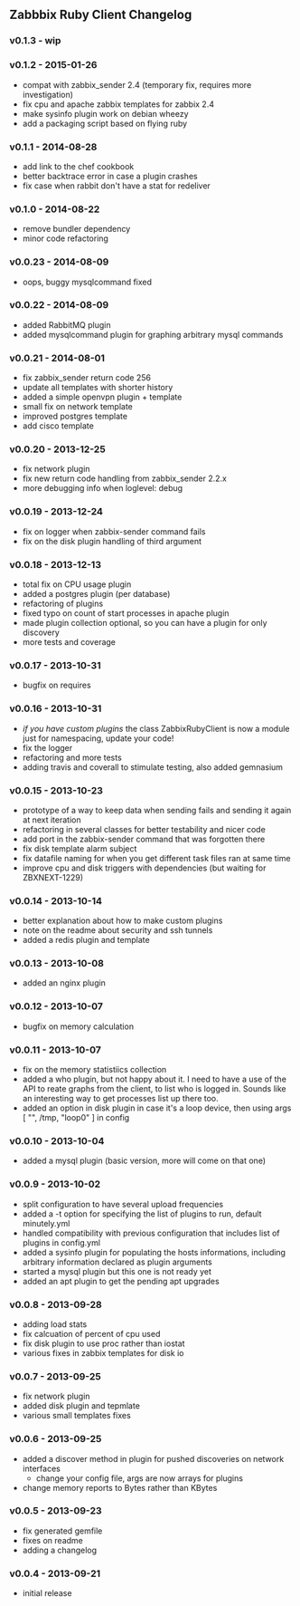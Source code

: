 Zabbbix Ruby Client Changelog
-----------------------------

### v0.1.3 - wip

### v0.1.2 - 2015-01-26
- compat with zabbix_sender 2.4 (temporary fix, requires more investigation)
- fix cpu and apache zabbix templates for zabbix 2.4
- make sysinfo plugin work on debian wheezy
- add a packaging script based on flying ruby

### v0.1.1 - 2014-08-28
- add link to the chef cookbook
- better backtrace error in case a plugin crashes
- fix case when rabbit don't have a stat for redeliver

### v0.1.0 - 2014-08-22
- remove bundler dependency
- minor code refactoring

### v0.0.23 - 2014-08-09
- oops, buggy mysqlcommand fixed

### v0.0.22 - 2014-08-09
- added RabbitMQ plugin
- added mysqlcommand plugin for graphing arbitrary mysql commands

### v0.0.21 - 2014-08-01
- fix zabbix_sender return code 256
- update all templates with shorter history
- added a simple openvpn plugin + template
- small fix on network template
- improved postgres template
- add cisco template

### v0.0.20 - 2013-12-25
- fix network plugin
- fix new return code handling from zabbix_sender 2.2.x
- more debugging info when loglevel: debug

### v0.0.19 - 2013-12-24
- fix on logger when zabbix-sender command fails
- fix on the disk plugin handling of third argument

### v0.0.18 - 2013-12-13
- total fix on CPU usage plugin
- added a postgres plugin (per database)
- refactoring of plugins
- fixed typo on count of start processes in apache plugin
- made plugin collection optional, so you can have a plugin for only discovery
- more tests and coverage

### v0.0.17 - 2013-10-31
- bugfix on requires

### v0.0.16 - 2013-10-31
- _if you have custom plugins_ the class ZabbixRubyClient is now a module just for namespacing, update your code!
- fix the logger
- refactoring and more tests
- adding travis and coverall to stimulate testing, also added gemnasium

### v0.0.15 - 2013-10-23
- prototype of a way to keep data when sending fails and sending it again at next iteration
- refactoring in several classes for better testability and nicer code
- add port in the zabbix-sender command that was forgotten there
- fix disk template alarm subject
- fix datafile naming for when you get different task files ran at same time
- improve cpu and disk triggers with dependencies (but waiting for ZBXNEXT-1229)

### v0.0.14 - 2013-10-14
- better explanation about how to make custom plugins
- note on the readme about security and ssh tunnels
- added a redis plugin and template

### v0.0.13 - 2013-10-08
- added an nginx plugin

### v0.0.12 - 2013-10-07
- bugfix on memory calculation

### v0.0.11 - 2013-10-07
- fix on the memory statistiics collection
- added a who plugin, but not happy about it. I need to have a use of the API to reate graphs from the client, to list who is logged in. Sounds like an interesting way to get processes list up there too.
- added an option in disk plugin in case it's a loop device, then using args [ "", /tmp, "loop0" ] in config

### v0.0.10 - 2013-10-04
- added a mysql plugin (basic version, more will come on that one)

### v0.0.9 - 2013-10-02
- split configuration to have several upload frequencies
- added a -t option for specifying the list of plugins to run, default minutely.yml
- handled compatibility with previous configuration that includes list of plugins in config.yml
- added a sysinfo plugin for populating the hosts informations, including arbitrary information declared as plugin arguments
- started a mysql plugin but this one is not ready yet
- added an apt plugin to get the pending apt upgrades

### v0.0.8 - 2013-09-28
- adding load stats
- fix calcuation of percent of cpu used
- fix disk plugin to use proc rather than iostat
- various fixes in zabbix templates for disk io

### v0.0.7 - 2013-09-25
- fix network plugin
- added disk plugin and tepmlate
- various small templates fixes

### v0.0.6 - 2013-09-25
- added a discover method in plugin for pushed discoveries on network interfaces
  - change your config file, args are now arrays for plugins
- change memory reports to Bytes rather than KBytes

### v0.0.5 - 2013-09-23
- fix generated gemfile
- fixes on readme
- adding a changelog

### v0.0.4 - 2013-09-21
- initial release
